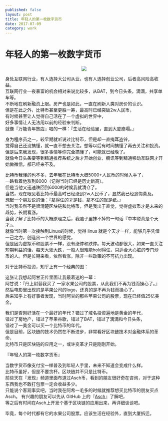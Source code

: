 ```yaml
---    
published: false
layout: post    
title: 年轻人的第一枚数字货币
date: 2017-07-09  
category: work    
---    
```


# 年轻人的第一枚数字货币
  
<center>  
<img src="http://images.yanyiwu.com/forestgump.jpeg" class="photo"></img>  
</center>  
  
身处互联网行业，有人选择大公司从业，也有人选择创业公司，后者高风险高收益。  
互联网行业一夜暴富的机会相对来说比较多，从BAT，到今日头条，滴滴，共享单车等。  
不断地在刷新融资上限。房产也是如此，一直在刷新人类对房价的认识。  
但是在此之外，比特币甚至更胜一筹，最高时已经突破2w人民币，  
有时候甚至让人觉得自己活在了一个虚拟的世界中，  
好多事情让人无法用以前的经验来判断。  
就像『万能青年旅店』唱的一样：『生活在经验里，直到大厦崩塌。』  
  
身为程序员之一，较早期就听说过比特币，但是却一直掩耳盗铃，  
觉得自己还没搞懂，就一直不想去关注。想等以后有时间搞懂了再去关注和投资。  
但是后来我发现，很多事情等你完全搞懂了，可能就已经晚了。  
就像今日头条要等到精通推荐系统之后才开始创业，腾讯等到精通移动互联网才开始做微信，都已经来不及。  
  
比特币我懂的也不多，去年我在比特币大概5000+人民币的时候入手了，  
一路看着他涨到8000（记得当时已经是历史新高）。  
但是当他又迅速跌回到6000的时候我就清仓了。  
当然，现在眼见着比特币最高时已经涨到2w人民币了，显然我已经追悔莫及。  
想起一个朋友说的话：『拿得住的才是钱，拿不住的就是纸。』  
当时我虽然不是很清楚区块链和比特币，但是我出于直觉，觉得虚拟币才是未来的趋势，长期看涨。  
当我了解了比特币的大概原理之后，我脑子里抹不掉的一句话『中本聪真是个天才』。  
就像当时第一次接触到Linux的时候，觉得 linus 就是个天才一样，能够几乎凭借一己之力，创造出一个世界的感觉。  
但是因为虚拟币和股票不一样，没有涨停和跌停。每天波动都很大，如果一直关注短期利益的话，每天大涨大跌，一般人很难能hold得住，只适合大心脏的专门炒币的人。但是长期来看，依然看涨。除非一些政策的不可抗力出现。  
  
对于比特币投资，知乎上有一个经典的图：  
  
这张让我想起阿甘正传里面让我最着迷的一幕：  
阿甘说：『丹上尉替我买了 一家水果公司的股票，从此我们不再为钱而操心了。』  
然后电影里出现的是苹果公司的logo，还真的是不再为钱而操心了。  
后来知乎上有好事者发现，当时阿甘的那些苹果公司的股票，现在已经值25亿美金。  
  
我们是否刚好活在一个最好的年代？错过了域名投资遍地是黄金的年代，  
错过了房地产，错过了苹果谷歌，错过了BAT，错过了滴滴和今日头条，  
错过了一美金可以买一个比特币的年代。  
但是目前，区块链的技术仍然在不断进步，非常看好区块链技术对金融体系的革命，  
比特币只是区块链的应用之一，或许变革才只是刚刚开始。  
  
『年轻人的第一枚数字货币』  
  
当数字货币像支付宝一样普及到年轻人手里，未来不知道会变成什么样。  
比特币虽好，但是不要贪杯。区块链并不只是比特币。  
前些天在『发现』频道里面布道过Asch币，看到的朋友很好奇在咨询，对于这种东西我也不敢打包票一定会收益多少。  
只能说个客观事实吧，当时我在阿希一毛多的时候就推荐想买比特币的朋友买点Asch。
有兴趣的朋友可以先从 GitHub 上的『[Asch](https://github.com/AschPlatform/asch)』了解吧，  
等之后有时间在Asch上开发个基于区块链的应用出来，再详细谈谈吧。  
  
毕竟，每个时代都有它的水果公司股票。应该生活在经验外，直到大厦拆迁。  
  
